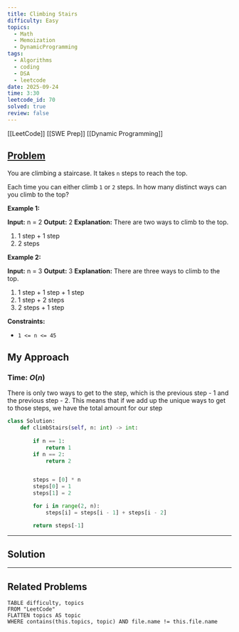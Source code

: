 ```yaml
---
title: Climbing Stairs
difficulty: Easy
topics:
  - Math
  - Memoization
  - DynamicProgramming
tags:
  - Algorithms
  - coding
  - DSA
  - leetcode
date: 2025-09-24
time: 3:30
leetcode_id: 70
solved: true
review: false
---
```

[[LeetCode]]
[[SWE Prep]]
[[Dynamic Programming]]
## [Problem](https://leetcode.com/problems/climbing-stairs/description/)
You are climbing a staircase. It takes `n` steps to reach the top.

Each time you can either climb `1` or `2` steps. In how many distinct ways can you climb to the top?

**Example 1:**

**Input:** n = 2
**Output:** 2
**Explanation:** There are two ways to climb to the top.
1. 1 step + 1 step
2. 2 steps

**Example 2:**

**Input:** n = 3
**Output:** 3
**Explanation:** There are three ways to climb to the top.
1. 1 step + 1 step + 1 step
2. 1 step + 2 steps
3. 2 steps + 1 step

**Constraints:**

- `1 <= n <= 45`


## My Approach
### Time: $O(n)$

There is only two ways to get to the step, which is the previous step - 1 and the previous step - 2. This means that if we add up the unique ways to get to those steps, we have the total amount for our step
```python
class Solution:
    def climbStairs(self, n: int) -> int:
        
        if n == 1:
            return 1
        if n == 2:
            return 2


        steps = [0] * n
        steps[0] = 1
        steps[1] = 2

        for i in range(2, n):
            steps[i] = steps[i - 1] + steps[i - 2] 

        return steps[-1]
```


---
## Solution




---
## Related Problems
```dataview
TABLE difficulty, topics
FROM "LeetCode"
FLATTEN topics AS topic
WHERE contains(this.topics, topic) AND file.name != this.file.name
```